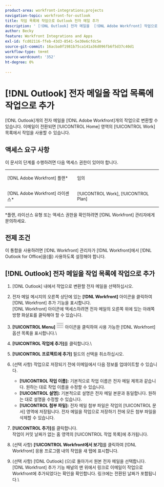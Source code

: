 ```yaml
---
product-area: workfront-integrations;projects
navigation-topic: workfront-for-outlook
title: 작업 목록에 작업으로 Outlook 전자 메일 추가
description: ' [!DNL Outlook] 전자 메일을  [!DNL Adobe Workfront] 작업으로 변환할 수 있습니다. 이메일이 전환되면 홈 영역의 작업 목록에서 작업을 사용할 수 있습니다.'
author: Becky
feature: Workfront Integrations and Apps
exl-id: fcd02116-ffeb-43d3-8541-5e30e6cfdc5e
source-git-commit: 16acba0f1981b75ca141a36d096fb6f5d37c40d1
workflow-type: tm+mt
source-wordcount: '352'
ht-degree: 0%

---
```


# [!DNL Outlook] 전자 메일을 작업 목록에 작업으로 추가

[!DNL Outlook]개의 전자 메일을 [!DNL Adobe Workfront]개의 작업으로 변환할 수 있습니다. 이메일이 전환되면 [!UICONTROL Home] 영역의 [!UICONTROL Work] 목록에서 작업을 사용할 수 있습니다.

## 액세스 요구 사항

이 문서의 단계를 수행하려면 다음 액세스 권한이 있어야 합니다.

<table style="table-layout:auto"> 
 <col> 
 <col> 
 <tbody> 
  <tr> 
   <td role="rowheader">[!DNL Adobe Workfront] 플랜*</td> 
   <td> <p>임의</p> </td> 
  </tr> 
  <tr> 
   <td role="rowheader">[!DNL Adobe Workfront] 라이센스*</td> 
   <td> <p>[!UICONTROL Work], [!UICONTROL Plan]</p> </td> 
  </tr> 
 </tbody> 
</table>

&#42;플랜, 라이선스 유형 또는 액세스 권한을 확인하려면 [!DNL Workfront] 관리자에게 문의하세요.

## 전제 조건

이 통합을 사용하려면 [!DNL Workfront] 관리자가 [!DNL Workfront]에서 [!DNL Outlook for Office]을(를) 사용하도록 설정해야 합니다.

## [!DNL Outlook] 전자 메일을 작업 목록에 작업으로 추가

1. [!DNL Outlook] 내에서 작업으로 변환할 전자 메일을 선택하십시오.
1. 전자 메일 메시지의 오른쪽 상단에 있는 **[!DNL Workfront]** 아이콘을 클릭하여 [!DNL Workfront] 추가 기능을 표시합니다.\
   [!DNL Workfront] 아이콘에 액세스하려면 전자 메일의 오른쪽 위에 있는 아래쪽 방향 화살표를 클릭해야 할 수 있습니다.

1. **[!UICONTROL Menu]** ![o365_addin_menu_icon.png](assets/o365-addin-menu2-icon.png) 아이콘을 클릭하여 사용 가능한 [!DNL Workfront] 옵션 목록을 표시합니다.\


1. **[!UICONTROL 작업에 추가]**&#x200B;를 클릭합니다.\

1. **[!UICONTROL 프로젝트에 추가]** 필드의 선택을 취소하십시오.
1. (선택 사항) 작업으로 저장되기 전에 이메일에서 다음 정보를 업데이트할 수 있습니다.

   * **[!UICONTROL 작업 이름]:** 기본적으로 작업 이름은 전자 메일 제목과 같습니다. 원하는 대로 작업 이름을 수정할 수 있습니다.
   * **[!UICONTROL 설명]:** 기본적으로 설명은 전자 메일 본문과 동일합니다. 원하는 대로 설명을 수정할 수 있습니다.
   * **[!UICONTROL 첨부 파일]:** 전자 메일 첨부 파일은 작업의 [!UICONTROL 문서] 영역에 저장됩니다. 전자 메일을 작업으로 저장하기 전에 모든 첨부 파일을 삭제할 수 있습니다.

1. **[!UICONTROL 추가]**&#x200B;를 클릭합니다.\
   작업이 커밋 날짜가 없는 홈 영역의 [!UICONTROL 작업 목록]에 추가됩니다.

1. (선택 사항) **[!UICONTROL Workfront에서 보기]**&#x200B;를 클릭하여 [!DNL Workfront] 응용 프로그램 내의 작업을 새 탭에 표시합니다.

1. (선택 사항) [!DNL Outlook] (으)로 돌아가서 원본 전자 메일을 선택합니다.\
   [!DNL Workfront] 추가 기능 패널의 맨 위에서 링크로 이메일이 작업으로 Workfront에 추가되었다는 확인을 확인합니다. 링크에는 전환된 날짜가 포함됩니다.\
